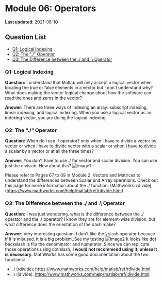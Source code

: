 # Module 06: Operators

**Last updated:** 2021-08-10

## Question List
- [Q1: Logical Indexing](#Q1)
- [Q2: The "./" Operator](#Q2)
- [Q3: The Difference between the ./ and .\ Operator](#Q3)

### Q1: Logical Indexing <a name="Q1"></a> 
**Question:** I understand that Matlab will only accept a logical vector when locating the true or false elements in a vector but I don't understand why? What does making the vector logical change about how the software can read the ones and zeros in the vector?

**Answer**: There are three ways of indexing an array: subscript indexing, linear indexing, and logical indexing. When you use a logical vector as an indexing vector, you are doing the logical indexing.

### Q2: The "./" Operator <a name="Q2"></a> 
**Question:** When do i use ./ operator? only when i have to divide a vector by vector or when i have to divide vector with a scalar or when i have to divide a scalar by a vector or at all the three times?

**Answer**: You don't have to use ./ for vector and scalar division. You can use just the division. How about this? 
![image1](img/github7.png)

Please refer to Pages 67 to 69 in Module 2: Vectors and Matrices to understand the differences between Scalar and Array operations.
Check out this page for more information about the ./ function: [Mathworks: rdivide] (https://www.mathworks.com/help/matlab/ref/rdivide.html) 

### Q3: The Difference between the ./ and .\ Operator <a name="Q3"></a> 
**Question:** I was just wondering, what is the difference between the ./ operator and the .\ operator? I know they are for element-wise division, but what difference does the orientation of the dash make?

**Answer**: Very interesting question. I don't like the \ slash operator because if it is misused, it is a big problem..See my testing
![image2](img/github8.png)
It looks like dot backslash is flip the denominator and numerator. 
Since we can replicate those operations using dot slash, **I would not recommend using it, unless it is necessary.** 
MathWorks has some good documentation about the two functions: 
* ./ (rdivide): https://www.mathworks.com/help/matlab/ref/rdivide.html 
* .\ (ldivide): https://www.mathworks.com/help/matlab/ref/ldivide.html 
